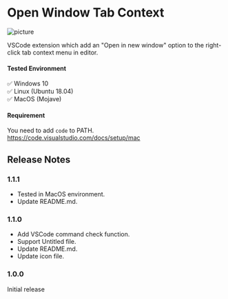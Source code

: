 # Open Window Tab Context

![picture](https://github.com/takkaO/VSCode-OpenWindowTabContext/blob/images/example.gif?raw=true)

VSCode extension which add an "Open in new window" option to the right-click tab context menu in editor.

#### Tested Environment
✅ Windows 10  
✅ Linux (Ubuntu 18.04)  
✅ MacOS (Mojave)  

#### Requirement
You need to add ```code``` to PATH.  
https://code.visualstudio.com/docs/setup/mac

## Release Notes
### 1.1.1

- Tested in MacOS environment.
- Update README.md.

### 1.1.0

- Add VSCode command check function.
- Support Untitled file.
- Update README.md.
- Update icon file.

### 1.0.0

Initial release
